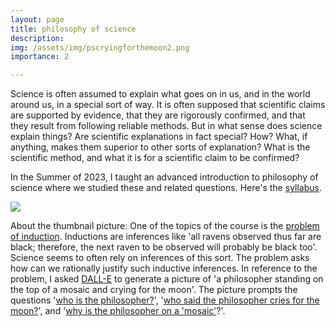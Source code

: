 ```yaml
---
layout: page
title: philosophy of science
description: 
img: /assets/img/pscryingforthemoon2.png
importance: 2

---
```


Science is often assumed to explain what goes on in us, and in the world around us, in a special sort of way. It is often supposed that scientific claims are supported by evidence, that they are rigorously confirmed, and that they result from following reliable methods. But in what sense does science explain things? Are scientific explanations in fact special? How? What, if anything, makes them superior to other sorts of explanation? What is the scientific method, and what it is for a scientific claim to be confirmed? 

In the Summer of 2023, I taught an advanced introduction to philosophy of science where we studied these and related questions. Here's the [syllabus](/assets/pdf/Syllabus-phil_of_science.pdf). 


<div class="profile float-right">
        <img class="img-fluid z-depth-1 rounded" src="{{ '/assets/img/pscryingforthemoon.png' | relative_url }}">
</div>


About the thumbnail picture: One of the topics of the course is the [problem of induction](https://plato.stanford.edu/entries/induction-problem/). Inductions are inferences like 'all ravens observed thus far are black; therefore, the next raven to be observed will probably be black too'. Science seems to often rely on inferences of this sort. The problem asks how can we rationally justify such inductive inferences. In reference to the problem, I asked [DALL-E](https://labs.openai.com/) to generate a picture of 'a philosopher standing on the top of a mosaic and crying for the moon'. The picture prompts the questions '[who is the philosopher?](https://plato.stanford.edu/entries/hume)', '[who said the philosopher cries for the moon?](https://plato.stanford.edu/entries/ramsey/)', and '[why is the philosopher on a 'mosaic'](https://iep.utm.edu/d-lewis/#H5)?'. 





